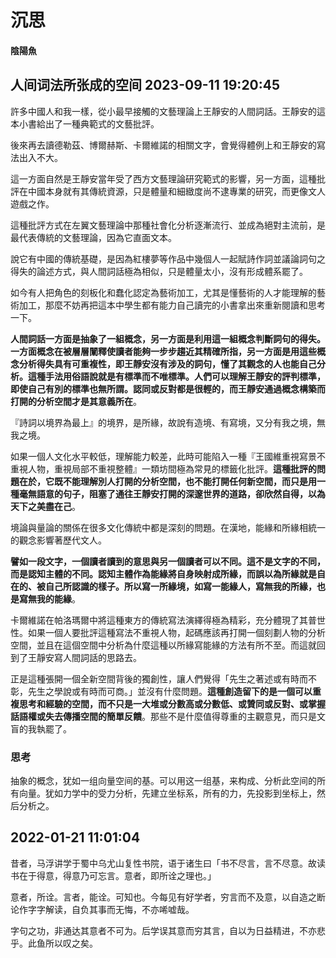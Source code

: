 # 沉思

#### 陰陽魚

## 人间词法所张成的空间 2023-09-11 19:20:45 

許多中國人和我一樣，從小最早接觸的文藝理論上王靜安的人間詞話。王靜安的這本小書給出了一種典範式的文藝批評。

後來再去讀德勒茲、博爾赫斯、卡爾維諾的相關文字，會覺得體例上和王靜安的寫法出入不大。

這一方面自然是王靜安當年受了西方文藝理論研究範式的影響，另一方面，這種批評在中國本身就有其傳統資源，只是體量和細緻度尚不逮專業的研究，而更像文人遊戲之作。

這種批評方式在左翼文藝理論中那種社會化分析逐漸流行、並成為絕對主流前，是最代表傳統的文藝理論，因為它直面文本。

說它有中國的傳統基礎，是因為紅樓夢等作品中幾個人一起賦詩作詞並議論詞句之得失的論述方式，與人間詞話極為相似，只是體量太小，沒有形成體系罷了。

如今有人把角色的刻板化和蠢化認定為藝術加工，尤其是懂藝術的人才能理解的藝術加工，那麼不妨再把這本中學生都有能力自己讀完的小書拿出來重新閱讀和思考一下。

**人間詞話一方面是抽象了一組概念，另一方面是利用這一組概念判斷詞句的得失。一方面概念在被層層闡釋使讀者能夠一步步趨近其精確所指，另一方面是用這些概念分析得失具有可重複性，即王靜安沒有涉及的詞句，懂了其觀念的人也能自己分析。這種手法用俗語說就是有標準而不唯標準。人們可以理解王靜安的評判標準，即使自己有別的標準也無所謂。認同或反對都是很輕的，而王靜安通過概念構築而打開的分析空間才是其意義所在**。

『詩詞以境界為最上』的境界，是所緣，故說有造境、有寫境，又分有我之境，無我之境。

如果一個人文化水平較低，理解能力較差，此時可能陷入一種『王國維重視寫景不重視人物，重視局部不重視整體』一類坊間極為常見的標籤化批評。**這種批評的問題在於，它既不能理解別人打開的分析空間，也不能打開任何新空間，而只是用一種毫無語意的句子，阻塞了通往王靜安打開的深邃世界的道路，卻欣然自得，以為天下之美盡在己**。

境論與量論的關係在很多文化傳統中都是深刻的問題。在漢地，能緣和所緣相統一的觀念影響著歷代文人。

**譬如一段文字，一個讀者讀到的意思與另一個讀者可以不同。這不是文字的不同，而是認知主體的不同。認知主體作為能緣將自身映射成所緣，而誤以為所緣就是自在的、被自己所認識的樣子。所以寫一所緣境，如寫一能緣人，寫無我的所緣，也是寫無我的能緣**。

卡爾維諾在帕洛瑪爾中將這種東方的傳統寫法演繹得極為精彩，充分體現了其普世性。如果一個人要批評這種寫法不重視人物，起碼應該再打開一個刻劃人物的分析空間，並且在這個空間中分析為什麼這種以所緣寫能緣的方法有所不至。而這就回到了王靜安寫人間詞話的思路去。

正是這種張開一個全新空間背後的獨創性，讓人們覺得「先生之著述或有時而不彰，先生之學說或有時而可商。」並沒有什麼問題。**這種創造留下的是一個可以重複思考和經驗的空間，而不只是一大堆或分數高或分數低、或贊同或反對、或掌握話語權或失去傳播空間的簡單反饋**。那些不是什麼值得尊重的主觀意見，而只是文盲的我執罷了。

### 思考

抽象的概念，犹如一组向量空间的基。可以用这一组基，来构成、分析此空间的所有向量。犹如力学中的受力分析，先建立坐标系，所有的力，先投影到坐标上，然后分析之。


## 2022-01-21 11:01:04

昔者，马浮讲学于蜀中乌尤山复性书院，语于诸生曰「书不尽言，言不尽意。故读书在于得意，得意乃可忘言。意者，即所诠之理也。」

意者，所诠。言者，能诠。可知也。今每见有好学者，穷言而不及意，以自造之断论作字字解读，自负其事而无悔，不亦唏嘘哉。

字句之功，非通达其意者不可为。后学误其意而穷其言，自以为日益精进，不亦悲乎。此鱼所以叹之矣。